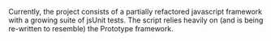 Currently, the project consists of a partially refactored javascript framework with a growing suite of jsUnit tests.  The script relies heavily on (and is being re-written to resemble) the Prototype framework.








